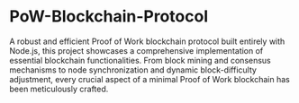 # PoW-Blockchain-Protocol

A robust and efficient Proof of Work blockchain protocol built entirely with Node.js, this project showcases a comprehensive implementation of essential blockchain functionalities. From block mining and consensus mechanisms to node synchronization and dynamic block-difficulty adjustment, every crucial aspect of a minimal Proof of Work blockchain has been meticulously crafted.
